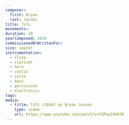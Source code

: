 ```yaml
---
composer:
  first: Bryan
  last: Jacobs
title: TsTs
movements:
duration: 10
yearComposed: 2010
commissionedOrWrittenFor:
size: septet
instrumentation:
  - flute
  - clarinet
  - horn
  - violin
  - cello
  - bass
  - percussion
  - electronics
tags:
media:
  - title: TsTs (2010) by Bryan Jacobs
    type: video
    url: https://www.youtube.com/watch?v=TZPGeIO4478
---
```


